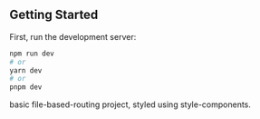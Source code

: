 ## Getting Started

First, run the development server:

```bash
npm run dev
# or
yarn dev
# or
pnpm dev
```
basic file-based-routing project, styled using style-components.
